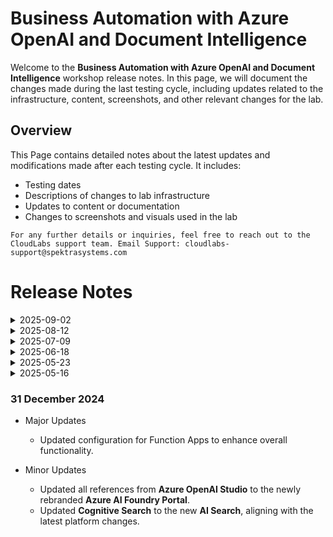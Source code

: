 # Business Automation with Azure OpenAI and Document Intelligence

Welcome to the **Business Automation with Azure OpenAI and Document Intelligence** workshop release notes. In this page, we will document the changes made during the last testing cycle, including updates related to the infrastructure, content, screenshots, and other relevant changes for the lab.

## Overview

This Page contains detailed notes about the latest updates and modifications made after each testing cycle. It includes:

- Testing dates
- Descriptions of changes to lab infrastructure
- Updates to content or documentation
- Changes to screenshots and visuals used in the lab

`For any further details or inquiries, feel free to reach out to the CloudLabs support team. Email Support: cloudlabs-support@spektrasystems.com`

# Release Notes

<details>
  <summary>2025-09-02</summary>

# Release Date: 2025-09-02

## Summary of Changes
- Minor updates, including clearer UI screenshots and refined instructions for improved clarity.Implemented validations and made update in powershell script regarding git install command.

## Infrastructure Changes

NA

## Content Changes

- **Minor Changes**: Updated few minor instruction changes and few screenshots in the lab and CloudLabs UI with latest ones.
  
## Screenshot Updates

- **Change**: The screenshots are updated, which has old name branding, lab content and Cloudlabs UI.

## Testing Notes

- **Testing Date**: 2025-08-29
- **Resolved Issues**: NA

## Testng Scope

Performed end-to-end testing, sent the lab for validation implementation and checked on them and working fine, RBAC, Policy, Negative testing, Cost estimate update and calendar.
  
</details>

<details>
  <summary>2025-08-12</summary>

- **Testing Date**: In- Progress

</details>
<details>
  <summary>2025-07-09</summary>

## Infrastructure Changes

NA

## Content Changes

- **Major Changes**: 
    - Relevant content sections have been reviewed and updated for accuracy and clarity.

- **Minor Changes**: Updated instructions and UI elements to reflect recent changes in the Azure portal.
  
## Screenshot Updates

- **Change**: The screenshots are updated, which are unclear.

## Testing Notes

- **Testing Date**: 2025-07-09
- **Resolved Issues**: NA
</details>

<details>
  <summary>2025-06-18</summary>

## Infrastructure Changes

NA

## Content Changes

- **Major Changes**: 
    - * The architecture diagram image was updated to better align with the overall content.

- **Minor Changes**: Minor UI Changes and instructions updated.
  
## Screenshot Updates

- **Change**: The screenshots have been updated to reflect the latest interface.

## Testing Notes

- **Testing Date**: 2025-06-18
---
</details>

<details>
  <summary>2025-05-23</summary>

## Infrastructure Changes

NA

## Content Changes

- **Major Changes**:
  - Updated navigation and instruction flow to reflect recent Azure UI changes.
  - Adjusted references and steps to align with the latest interface layout for a smoother user experience.

- **Minor Changes**: Minor updates made to the UI references and corresponding instructions.
  
## Screenshot Updates

NA

## Testing Notes

- **Testing Date**: 2025-05-22
---
</details>


<details>
  <summary>2025-05-16</summary>

## Infrastructure Changes

NA

## Content Changes

- **Change**: Minor UI Changes and instructions updated.

## Screenshot Updates

- **Change**: Screenshots are upto date.

## Testing Notes

- **Testing Date**: 2025-05-15

---
</details>

### 31 December 2024

- Major Updates 

  - Updated configuration for Function Apps to enhance overall functionality.

- Minor Updates 

  - Updated all references from **Azure OpenAI Studio** to the newly rebranded **Azure AI Foundry Portal**.
  - Updated **Cognitive Search** to the new **AI Search**, aligning with the latest platform changes.


  


